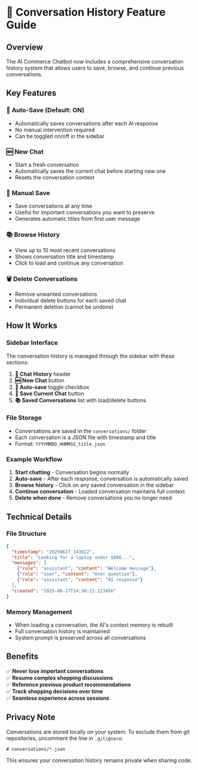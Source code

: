 # 💬 Conversation History Feature Guide

## Overview

The AI Commerce Chatbot now includes a comprehensive conversation history system that allows users to save, browse, and continue previous conversations.

## Key Features

### 🔄 **Auto-Save** (Default: ON)
- Automatically saves conversations after each AI response
- No manual intervention required
- Can be toggled on/off in the sidebar

### 🆕 **New Chat**
- Start a fresh conversation
- Automatically saves the current chat before starting new one
- Resets the conversation context

### 💾 **Manual Save**
- Save conversations at any time
- Useful for important conversations you want to preserve
- Generates automatic titles from first user message

### 📚 **Browse History**
- View up to 10 most recent conversations
- Shows conversation title and timestamp
- Click to load and continue any conversation

### 🗑️ **Delete Conversations**
- Remove unwanted conversations
- Individual delete buttons for each saved chat
- Permanent deletion (cannot be undone)

## How It Works

### Sidebar Interface
The conversation history is managed through the sidebar with these sections:

1. **💬 Chat History** header
2. **🆕 New Chat** button
3. **🔄 Auto-save** toggle checkbox
4. **💾 Save Current Chat** button
5. **📚 Saved Conversations** list with load/delete buttons

### File Storage
- Conversations are saved in the `conversations/` folder
- Each conversation is a JSON file with timestamp and title
- Format: `YYYYMMDD_HHMMSS_title.json`

### Example Workflow

1. **Start chatting** - Conversation begins normally
2. **Auto-save** - After each response, conversation is automatically saved
3. **Browse history** - Click on any saved conversation in the sidebar
4. **Continue conversation** - Loaded conversation maintains full context
5. **Delete when done** - Remove conversations you no longer need

## Technical Details

### File Structure
```json
{
  "timestamp": "20250627_143022",
  "title": "Looking for a laptop under $800...",
  "messages": [
    {"role": "assistant", "content": "Welcome message"},
    {"role": "user", "content": "User question"},
    {"role": "assistant", "content": "AI response"}
  ],
  "created": "2025-06-27T14:30:22.123456"
}
```

### Memory Management
- When loading a conversation, the AI's context memory is rebuilt
- Full conversation history is maintained
- System prompt is preserved across all conversations

## Benefits

✅ **Never lose important conversations**  
✅ **Resume complex shopping discussions**  
✅ **Reference previous product recommendations**  
✅ **Track shopping decisions over time**  
✅ **Seamless experience across sessions**

## Privacy Note

Conversations are stored locally on your system. To exclude them from git repositories, uncomment the line in `.gitignore`:

```
# conversations/*.json
```

This ensures your conversation history remains private when sharing code.
